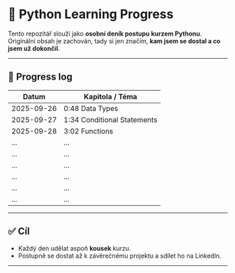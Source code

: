 # 📘 Python Learning Progress

Tento repozitář slouží jako **osobní deník postupu kurzem Pythonu**.  
Originální obsah je zachován, tady si jen značím, **kam jsem se dostal a co jsem už dokončil**.  


---

## 📅 Progress log

| Datum       | Kapitola / Téma |
|-------------|-----------------|
| 2025-09-26  | 0:48 Data Types | 
| 2025-09-27  | 1:34 Conditional Statements             | 
| 2025-09-28       | 3:02 Functions             | 
| ...        | ...             | 
| ...        | ...             | 
| ...        | ...             | 
| ...        | ...             | 
| ...        | ...             | 
| ...        | ...             | 


---

## ✅ Cíl
- Každý den udělat aspoň **kousek** kurzu.  
- Postupně se dostat až k závěrečnému projektu a sdílet ho na LinkedIn.  

---
